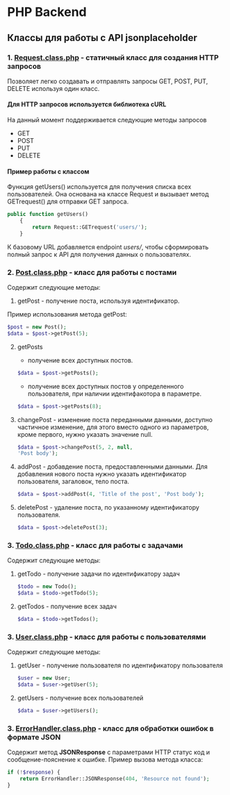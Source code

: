 # PHP Backend

## Классы для работы с API jsonplaceholder

### 1. [Request.class.php](https://github.com/Dungeonmir/backend/blob/master/classes/Request.class.php) - статичный класс для создания HTTP запросов

Позволяет легко создавать и отправлять запросы GET, POST, PUT, DELETE используя один класс.

#### Для HTTP запросов используется библиотека cURL

На данный момент поддерживается следующие методы запросов

-   GET
-   POST
-   PUT
-   DELETE

#### Пример работы с классом

Функция getUsers() используется для получения списка всех пользователей. Она основана на классе Request и вызывает метод GETrequest() для отправки GET запроса.

```php
public function getUsers()
	{
		return Request::GETrequest('users/');
	}
```

К базовому URL добавляется endpoint _users/_, чтобы сформировать полный запрос к API для получения данных о пользователях.

### 2. [Post.class.php](https://github.com/Dungeonmir/backend/blob/master/classes/Post.class.php) - класс для работы с постами

Содержит следующие методы:

1. getPost - получение поста, используя идентификатор.

Пример использования метода getPost:

```php
$post = new Post();
$data = $post->getPost(5);
```

2. getPosts

    - получение всех доступных постов.

    ```php
    $data = $post->getPosts();
    ```

    - получение всех доступных постов у определенного пользователя, при наличии идентифакотора в параметре.

    ```php
    $data = $post->getPosts(8);
    ```

3. changePost - изменение поста переданными данными, доступно частичное изменение, для этого вместо одного из параметров, кроме первого, нужно указать значение null.

    ```php
    $data = $post->changePost(5, 2, null,
    'Post body');

    ```

4. addPost - добавдение поста, предоставленными данными. Для добавления нового поста нужно указать идентификатор пользователя, загаловок, тело поста.
    ```php
    $data = $post->addPost(4, 'Title of the post', 'Post body');
    ```
5. deletePost - удаление поста, по указанному идентификатору пользователя.
    ```php
    $data = $post->deletePost(3);
    ```

### 3. [Todo.class.php](https://github.com/Dungeonmir/backend/blob/master/classes/Todo.class.php) - класс для работы с задачами

Содержит следующие методы:

1. getTodo - получение задачи по идентификатору задач
    ```php
    $todo = new Todo();
    $data = $todo->getTodo(5);
    ```
2. getTodos - получение всех задач

    ```php
    $data = $todo->getTodos();
    ```

### 3. [User.class.php](https://github.com/Dungeonmir/backend/blob/master/classes/User.class.php) - класс для работы с пользователями

Содержит следующие методы:

1. getUser - получение пользователя по идентификатору пользователя
    ```php
    $user = new User;
    $data = $user->getUser(5);
    ```
2. getUsers - получение всех пользователей

    ```php
    $data = $user->getUsers();
    ```

### 3. [ErrorHandler.class.php](https://github.com/Dungeonmir/backend/blob/master/classes/ErrorHandler.class.php) - класс для обработки ошибок в формате JSON

Содержит метод **JSONResponse** с параметрами HTTP статус код и сообщение-пояснение к ошибке. Пример вызова метода класса:

```php
if (!$response) {
	return ErrorHandler::JSONResponse(404, 'Resource not found');
}
```
